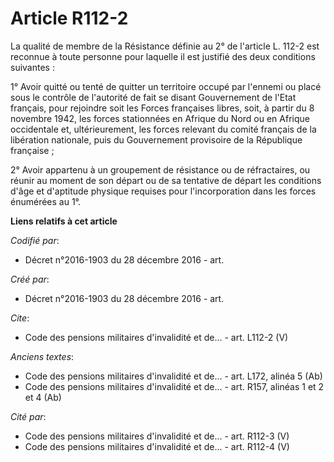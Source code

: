 # Article R112-2

La qualité de membre de la Résistance définie au 2° de l'article L. 112-2 est reconnue à toute personne pour laquelle il est
justifié des deux conditions suivantes :

1° Avoir quitté ou tenté de quitter un territoire occupé par l'ennemi ou placé sous le contrôle de l'autorité de fait se
disant Gouvernement de l'Etat français, pour rejoindre soit les Forces françaises libres, soit, à partir du 8 novembre 1942,
les forces stationnées en Afrique du Nord ou en Afrique occidentale et, ultérieurement, les forces relevant du comité
français de la libération nationale, puis du Gouvernement provisoire de la République française ;

2° Avoir appartenu à un groupement de résistance ou de réfractaires, ou réunir au moment de son départ ou de sa tentative de
départ les conditions d'âge et d'aptitude physique requises pour l'incorporation dans les forces énumérées au 1°.

**Liens relatifs à cet article**

_Codifié par_:

  - Décret n°2016-1903 du 28 décembre 2016 - art.

_Créé par_:

  - Décret n°2016-1903 du 28 décembre 2016 - art.

_Cite_:

  - Code des pensions militaires d'invalidité et de... - art. L112-2 (V)

_Anciens textes_:

  - Code des pensions militaires d'invalidité et de... - art. L172, alinéa 5 (Ab)
  - Code des pensions militaires d'invalidité et de... - art. R157, alinéas 1 et 2 et 4 (Ab)

_Cité par_:

  - Code des pensions militaires d'invalidité et de... - art. R112-3 (V)
  - Code des pensions militaires d'invalidité et de... - art. R112-4 (V)
